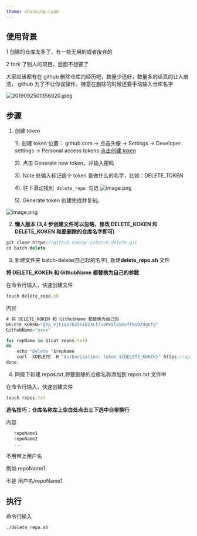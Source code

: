 ```yaml
---
theme: channing-cyan
---
```


## 使用背景

1 创建的仓库太多了，有一些无用的或者废弃的

2 fork 了别人的项目，后面不想要了

大家应该都有在 github 删除仓库的经历吧，数量少还好，数量多的话真的让人崩溃，
github 为了不让你误操作，特意在删除的时候还要手动输入仓库名字

![2019092501356020.jpeg](https://p6-juejin.byteimg.com/tos-cn-i-k3u1fbpfcp/990e2795a0594a3489b12383b3837bc4~tplv-k3u1fbpfcp-watermark.image)

## 步骤

1. 创建 token

   1). 创建 token 位置： github.com -> 点击头像 -> Settings -> Developer settings -> Personal access tokens [点击创建 token](https://github.com/settings/tokens)

   2). 点击 Generate new token，并输入密码

   3). Note 处输入标记这个 token 是做什么的名字，比如：DELETE_TOKEN

   4). 往下滑动找到  `delete_repo`  勾选
   ![image.png](https://p3-juejin.byteimg.com/tos-cn-i-k3u1fbpfcp/104f788e868e4f11891e95491408ebc0~tplv-k3u1fbpfcp-watermark.image)

   5). Generate token 创建完成并复制。

![image.png](https://p6-juejin.byteimg.com/tos-cn-i-k3u1fbpfcp/976ba24b1a2e4c07bd9474b0b47b0d77~tplv-k3u1fbpfcp-watermark.image)

2. **懒人版本 (3,4 步创建文件可以忽略，修改 DELETE_KOKEN 和 DELETE_KOKEN 和要删除的仓库名字即可)**

```js
git clone https://github.com/qc-z/batch-delete.git
cd batch-delete
```

3. 新建文件夹 batch-delete(自己起的名字), 新建**delete_repo.sh** 文件

**将 DELETE_KOKEN 和 GithubName 都替换为自己的参数**

在命令行输入，快速创建文件

```js
touch delete_repo.sh
```

内容

```js
# 将 DELETE_KOKEN 和 GithubName 都替换为自己的
DELETE_KOKEN="ghp_VjF1qU762551823Lt7uoMvxlGSmvfFbsO2dgbfg"
GithubName="xxxx"

for repName in $(cat repos.txt)
do
    echo "Delete "$repName
    curl -XDELETE -H "Authorization: token ${DELETE_KOKEN}" https://api.github.com/repos/${GithubName}/${repName}
done
```

4. 同级下新建 repos.txt,将要删除的仓库名称添加到 repos.txt 文件中

在命令行输入，快速创建文件

```js
touch repos.txt
```

**选名技巧：仓库名称左上空白处点击三下选中自带换行**

内容

```js
   repoName1
   repoName2
   ...
```

不用带上用户名

例如 repoName1

不是 用户名/repoName1

## 执行

命令行输入

```
./delete_repo.sh
```
